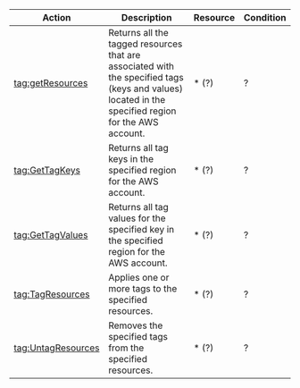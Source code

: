 | Action | Description | Resource | Condition |
| --- | --- | --- | --- |
| [tag:getResources](http://docs.aws.amazon.com/resourcegroupstagging/latest/APIReference/API_GetResources.html) | Returns all the tagged resources that are associated with the specified tags (keys and values) located in the specified region for the AWS account. | * (?) | ? |
| [tag:GetTagKeys](http://docs.aws.amazon.com/resourcegroupstagging/latest/APIReference/API_GetTagKeys.html) | Returns all tag keys in the specified region for the AWS account. | * (?) | ? |
| [tag:GetTagValues](http://docs.aws.amazon.com/resourcegroupstagging/latest/APIReference/API_GetTagValues.html) | Returns all tag values for the specified key in the specified region for the AWS account. | * (?) | ? |
| [tag:TagResources](http://docs.aws.amazon.com/resourcegroupstagging/latest/APIReference/API_TagResources.html) | Applies one or more tags to the specified resources. | * (?) | ? |
| [tag:UntagResources](http://docs.aws.amazon.com/resourcegroupstagging/latest/APIReference/API_UntagResources.html) | Removes the specified tags from the specified resources. | * (?) | ? |
